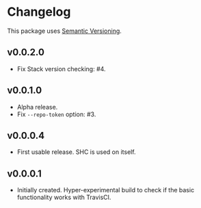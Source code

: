 # Changelog

This package uses [Semantic Versioning][1].

## v0.0.2.0

- Fix Stack version checking: #4.

## v0.0.1.0

- Alpha release.
- Fix ``--repo-token`` option: #3.

## v0.0.0.4

- First usable release. SHC is used on itself.

## v0.0.0.1

-  Initially created. Hyper-experimental build to check if the basic
   functionality works with TravisCI.

[1]: http://semver.org/spec/v2.0.0.html
